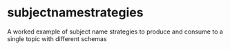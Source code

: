 # subjectnamestrategies
A worked example of subject name strategies to produce and consume to a single topic with different schemas
